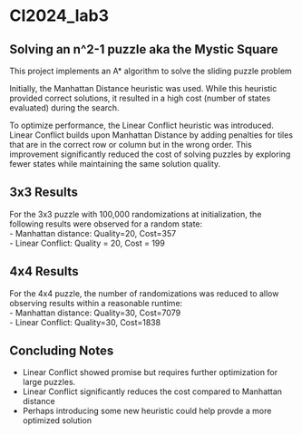 # CI2024_lab3

## Solving an n^2-1 puzzle aka the Mystic Square

This project implements an A* algorithm to solve the sliding puzzle problem

Initially, the Manhattan Distance heuristic was used. While this heuristic provided correct solutions, it resulted in a high cost (number of states evaluated) during the search.

To optimize performance, the Linear Conflict heuristic was introduced. Linear Conflict builds upon Manhattan Distance by adding penalties for tiles that are in the correct row or column but in the wrong order. This improvement significantly reduced the cost of solving puzzles by exploring fewer states while maintaining the same solution quality.

## 3x3 Results
For the 3x3 puzzle with 100,000 randomizations at initialization, the following results were observed for a random state:  
    - Manhattan distance: Quality=20, Cost=357  
    - Linear Conflict: Quality = 20, Cost = 199

## 4x4 Results
For the 4x4 puzzle, the number of randomizations was reduced to allow observing results within a reasonable runtime:  
    - Manhattan distance: Quality=30, Cost=7079   
    - Linear Conflict: Quality=30, Cost=1838

## Concluding Notes
- Linear Conflict showed promise but requires further optimization for large puzzles.
- Linear Conflict significantly reduces the cost compared to Manhattan distance
- Perhaps introducing some new heuristic could help provde a more optimized solution